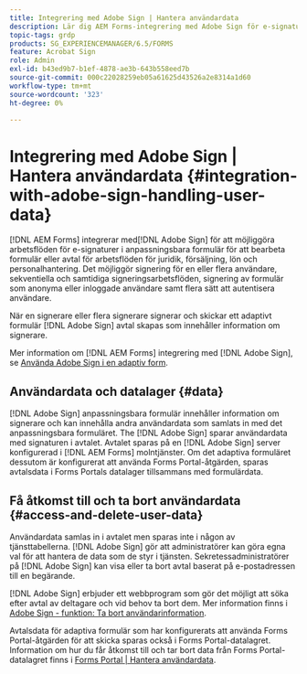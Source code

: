 ```yaml
---
title: Integrering med Adobe Sign | Hantera användardata
description: Lär dig AEM Forms-integrering med Adobe Sign för e-signaturer i anpassningsbara formulär. Det har stöd för flera signeringsalternativ för olika arbetsflöden.
topic-tags: grdp
products: SG_EXPERIENCEMANAGER/6.5/FORMS
feature: Acrobat Sign
role: Admin
exl-id: b43ed9b7-b1ef-4878-ae3b-643b558eed7b
source-git-commit: 000c22028259eb05a61625d43526a2e8314a1d60
workflow-type: tm+mt
source-wordcount: '323'
ht-degree: 0%

---
```


# Integrering med Adobe Sign | Hantera användardata {#integration-with-adobe-sign-handling-user-data}

[!DNL AEM Forms] integrerar med[!DNL  Adobe Sign] för att möjliggöra arbetsflöden för e-signaturer i anpassningsbara formulär för att bearbeta formulär eller avtal för arbetsflöden för juridik, försäljning, lön och personalhantering. Det möjliggör signering för en eller flera användare, sekventiella och samtidiga signeringsarbetsflöden, signering av formulär som anonyma eller inloggade användare samt flera sätt att autentisera användare.

När en signerare eller flera signerare signerar och skickar ett adaptivt formulär [!DNL Adobe Sign] avtal skapas som innehåller information om signerare.

Mer information om [!DNL AEM Forms] integrering med [!DNL Adobe Sign], se [Använda Adobe Sign i en adaptiv form](/help/forms/using/working-with-adobe-sign.md).

## Användardata och datalager {#data}

[!DNL Adobe Sign] anpassningsbara formulär innehåller information om signerare och kan innehålla andra användardata som samlats in med det anpassningsbara formuläret. The [!DNL Adobe Sign] sparar användardata med signaturen i avtalet. Avtalet sparas på en [!DNL Adobe Sign] server konfigurerad i [!DNL AEM Forms] molntjänster. Om det adaptiva formuläret dessutom är konfigurerat att använda Forms Portal-åtgärden, sparas avtalsdata i Forms Portals datalager tillsammans med formulärdata.

## Få åtkomst till och ta bort användardata {#access-and-delete-user-data}

Användardata samlas in i avtalet men sparas inte i någon av tjänsttabellerna. [!DNL Adobe Sign] gör att administratörer kan göra egna val för att hantera de data som de styr i tjänsten. Sekretessadministratörer på [!DNL Adobe Sign] kan visa eller ta bort avtal baserat på e-postadressen till en begärande.

[!DNL Adobe Sign] erbjuder ett webbprogram som gör det möjligt att söka efter avtal av deltagare och vid behov ta bort dem. Mer information finns i [Adobe Sign - funktion: Ta bort användarinformation](https://helpx.adobe.com/sign/help/adobesign_gdpr_user_deletion.html).

Avtalsdata för adaptiva formulär som har konfigurerats att använda Forms Portal-åtgärden för att skicka sparas också i Forms Portal-datalagret. Information om hur du får åtkomst till och tar bort data från Forms Portal-datalagret finns i [Forms Portal | Hantera användardata](/help/forms/using/forms-portal-handling-user-data.md).
